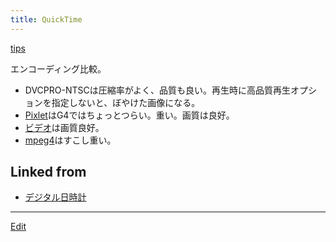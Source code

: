 ```yaml
---
title: QuickTime
---
```

[tips](/tips)





エンコーディング比較。

* DVCPRO-NTSCは圧縮率がよく、品質も良い。再生時に高品質再生オプションを指定しないと、ぼやけた画像になる。
* [Pixlet](Pixlet)はG4ではちょっとつらい。重い。画質は良好。
* [ビデオ](ビデオ)は画質良好。
* [mpeg4](mpeg4)はすこし重い。


## Linked from

* [デジタル日時計](/デジタル日時計)


----
[Edit](https://github.com/vitroid/vitroid.github.io/edit/master/MD/QuickTime.md)
